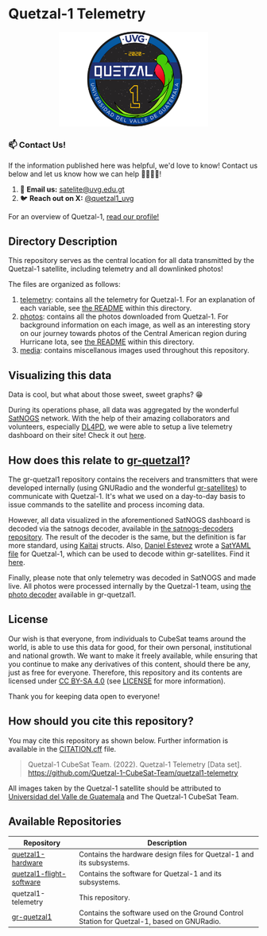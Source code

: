 # Quetzal-1 Telemetry

<p align="center">
<img width="300" src="./media/quetzal_1_badge.png">
</p>

### 📫 Contact Us!

If the information published here was helpful, we'd love to know! Contact us below and let us know how we can help 🙋‍♀️🙋‍♂️!

1. 💌 **Email us:** [satelite@uvg.edu.gt](mailto:satelite@uvg.edu.gt)
2. 🐦 **Reach out on X:** [@quetzal1_uvg](https://x.com/quetzal1_uvg)

For an overview of Quetzal-1, [read our profile!](https://github.com/Quetzal-1-CubeSat-Team)

## Directory Description

This repository serves as the central location for all data transmitted by the Quetzal-1 satellite, including telemetry and all downlinked photos!

The files are organized as follows:

1. [telemetry](./telemetry/): contains all the telemetry for Quetzal-1. For an explanation of each variable, see [the README](./telemetry/README.md) within this directory.
2. [photos](./photos/): contains all the photos downloaded from Quetzal-1. For background information on each image, as well as an interesting story on our journey towards photos of the Central American region during Hurricane Iota, see [the README](./photos/README.md) within this directory.
3. [media](./media/): contains miscellanous images used throughout this repository.

## Visualizing this data

Data is cool, but what about those sweet, sweet graphs? :grin:

During its operations phase, all data was aggregated by the wonderful [SatNOGS](https://satnogs.org/) network. With the help of their amazing collaborators and volunteers, especially [DL4PD](https://github.com/DL4PD), we were able to setup a live telemetry dashboard on their site! Check it out [here](https://dashboard.satnogs.org/d/js5kQceWz/quetzal-1-telemetry).

## How does this relate to [gr-quetzal1](https://github.com/danalvarez/gr-quetzal1)?

The gr-quetzal1 repository contains the receivers and transmitters that were developed internally (using GNURadio and the wonderful [gr-satellites](https://github.com/daniestevez/gr-satellites)) to communicate with Quetzal-1. It's what we used on a day-to-day basis to issue commands to the satellite and process incoming data.

However, all data visualized in the aforementioned SatNOGS dashboard is decoded via the satnogs decoder, available in [the satnogs-decoders repository](https://gitlab.com/librespacefoundation/satnogs/satnogs-decoders/-/blob/master/ksy/quetzal1.ksy). The result of the decoder is the same, but the definition is far more standard, using [Kaitai](https://kaitai.io/) structs. Also, [Daniel Estevez](https://github.com/daniestevez) wrote a [SatYAML file](https://gr-satellites.readthedocs.io/en/latest/satyaml.html) for Quetzal-1, which can be used to decode within gr-satellites. Find it [here](https://github.com/daniestevez/gr-satellites/blob/main/python/telemetry/quetzal1.py).

Finally, please note that only telemetry was decoded in SatNOGS and made live. All photos were processed internally by the Quetzal-1 team, using [the photo decoder](https://github.com/danalvarez/gr-quetzal1/blob/master/apps/receiver/write_photo.py) available in gr-quetzal1.

## License

Our wish is that everyone, from individuals to CubeSat teams around the world, is able to use this data for good, for their own personal, institutional and national growth. We want to make it freely available, while ensuring that you continue to make any derivatives of this content, should there be any, just as free for everyone. Therefore, this repository and its contents are licensed under [CC BY-SA 4.0](https://creativecommons.org/licenses/by-sa/4.0/) (see [LICENSE](./LICENSE.txt) for more information).

Thank you for keeping data open to everyone!

## How should you cite this repository?

You may cite this repository as shown below. Further information is available in the [CITATION.cff](CITATION.cff) file.

> Quetzal-1 CubeSat Team. (2022). Quetzal-1 Telemetry [Data set]. https://github.com/Quetzal-1-CubeSat-Team/quetzal1-telemetry

All images taken by the Quetzal-1 satellite should be attributed to [Universidad del Valle de Guatemala](https://www.uvg.edu.gt/) and The Quetzal-1 CubeSat Team.

## Available Repositories

| Repository               | Description                                                                                                             |
|--------------------------|-------------------------------------------------------------------------------------------------------------------------|
| [quetzal1-hardware](https://github.com/Quetzal-1-CubeSat-Team/quetzal1-hardware)        | Contains the hardware design files for Quetzal-1 and its subsystems.                                                    |
| [quetzal1-flight-software](https://github.com/Quetzal-1-CubeSat-Team/quetzal1-flight-software) | Contains the software for Quetzal-1 and its subsystems.                                                                 |
| quetzal1-telemetry             | This repository. |
| [gr-quetzal1](https://github.com/danalvarez/gr-quetzal1)              | Contains the software used on the Ground Control Station for Quetzal-1, based on GNURadio. |
